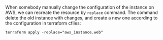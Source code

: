 When somebody manually change the configuration of the instance on AWS, we can recreate the resource by `replace` command.
The command delete the old instance with changes, and create a new one according to the configuration in terraform cfiles:


`terraform apply -replace="aws_instance.web"`